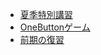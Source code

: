  - [ 夏季特別講習](HighSchool_2024/SummerSP.md)
 - [OneButtonゲーム](HighSchool_2024/OneButton.md)
 - [前期の復習 ](HightSchool_2024/FirstTermReview.md)